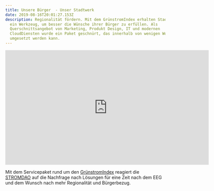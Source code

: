 ```yaml
---
title: Unsere Bürger  - Unser Stadtwerk
date: 2019-08-16T20:01:27.153Z
description: Regionalität fördern. Mit dem GrünstromIndex erhalten Stadtwerke
  ein Werkzeug, um besser die Wünsche ihrer Bürger zu erfüllen. Als
  Querschnittsangebot von Marketing, Produkt Design, IT und modernen
  CloudDiensten wurde ein Paket geschnürt, das innerhalb von wenigen Wochen
  umgesetzt werden kann.
---
```

<iframe title="vimeo-player" src="https://player.vimeo.com/video/353901196" width="640" height="360" frameborder="0" allowfullscreen></iframe>

Mit dem Servicepaket rund um den [GrünstromIndex](https://gruenstromindex.de) reagiert die [STROMDAO](https://stromdao.de/) auf die Nachfrage nach Lösungen für eine Zeit nach dem EEG und dem Wunsch nach mehr Regionalität und Bürgerbezug.
